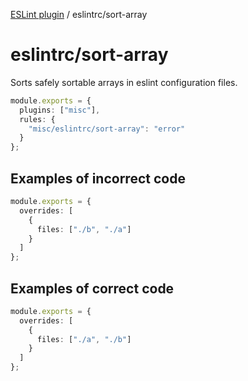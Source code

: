 [ESLint plugin](https://ilyub.github.io/eslint-plugin-misc/) / eslintrc/sort-array

# eslintrc/sort-array

Sorts safely sortable arrays in eslint configuration files.

```ts
module.exports = {
  plugins: ["misc"],
  rules: {
    "misc/eslintrc/sort-array": "error"
  }
};
```

## Examples of incorrect code

```ts
module.exports = {
  overrides: [
    {
      files: ["./b", "./a"]
    }
  ]
};
```

## Examples of correct code

```ts
module.exports = {
  overrides: [
    {
      files: ["./a", "./b"]
    }
  ]
};
```